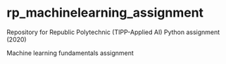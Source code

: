 # rp_machinelearning_assignment

Repository for Republic Polytechnic (TIPP-Applied AI) Python assignment (2020)

Machine learning fundamentals assignment
